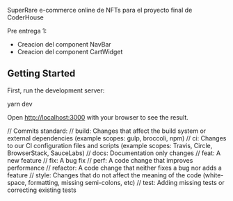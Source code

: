 SuperRare e-commerce online de NFTs para el proyecto final de CoderHouse

Pre entrega 1:
- Creacion del component NavBar
- Creacion del component CartWidget
## Getting Started

First, run the development server:

yarn dev

Open [http://localhost:3000](http://localhost:3000) with your browser to see the result.

// Commits standard:
// build: Changes that affect the build system or external dependencies (example scopes: gulp, broccoli, npm)
// ci: Changes to our CI configuration files and scripts (example scopes: Travis, Circle, BrowserStack, SauceLabs)
// docs: Documentation only changes
// feat: A new feature
// fix: A bug fix
// perf: A code change that improves performance
// refactor: A code change that neither fixes a bug nor adds a feature
// style: Changes that do not affect the meaning of the code (white-space, formatting, missing semi-colons, etc)
// test: Adding missing tests or correcting existing tests
